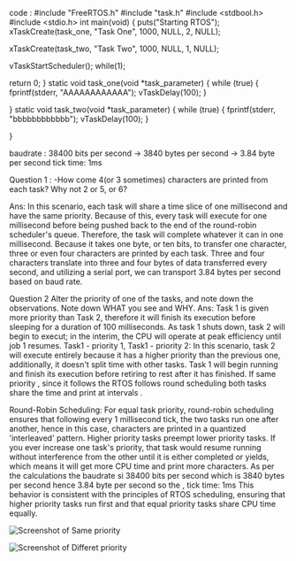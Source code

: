 code :
#include "FreeRTOS.h"
#include "task.h"
#include <stdbool.h>
#include <stdio.h>
int main(void) {
puts("Starting RTOS");
  xTaskCreate(task_one, "Task One", 1000, NULL, 2, NULL);

  xTaskCreate(task_two, "Task Two", 1000, NULL, 1, NULL);

  
  vTaskStartScheduler();
  while(1);

  return 0;
}
static void task_one(void *task_parameter) {
  while (true) {
    fprintf(stderr, "AAAAAAAAAAAA");
    vTaskDelay(100);
  }
  
}
static void task_two(void *task_parameter) {
  while (true) {
    fprintf(stderr, "bbbbbbbbbbbb");
    vTaskDelay(100);
  }
  
}


baudrate : 38400 bits per second  -> 3840 bytes per second  -> 3.84 byte per second
tick time: 1ms

Question 1 : 
-How come 4(or 3 sometimes) characters are printed from each task? Why not 2 or 5, or 6?

Ans: In this scenario, each task will share a time slice of one millisecond and have the same priority.
Because of this, every task will execute for one millisecond before being pushed back to the end of the round-robin scheduler's queue.
Therefore, the task will complete whatever it can in one millisecond. Because it takes one byte, or ten bits, to transfer one character, three or even four characters are printed by each task. Three and four characters translate into three and four bytes of data transferred every second, and utilizing a serial port, we can transport 3.84 bytes per second based on baud rate.

Question 2
Alter the priority of one of the tasks, and note down the observations. Note down WHAT you see and WHY.
Ans: 
Task 1 is given more priority than Task 2, therefore it will finish its execution before sleeping for a duration of 100 milliseconds. As task 1 shuts down, task 2 will begin to execut; in the interim, the CPU will operate at peak efficiency until job 1 resumes.
Task1 - priority 1, Task1 - priority 2: In this scenario, task 2 will execute entirely because it has a higher priority than the previous one,
additionally, it doesn't split time with other tasks. Task 1 will begin running and finish its execution before retiring to rest after it has finished.
If same priority , since it follows the RTOS follows round scheduling both tasks share the time and print at intervals .

Round-Robin Scheduling: For equal task priority, round-robin scheduling ensures that following every 1 millisecond tick, the two tasks run one after another, hence in this case, characters are printed in a quantized 'interleaved' pattern. Higher priority tasks preempt lower priority tasks. If you ever increase one task's priority, that task would resume running without interference from the other until it is either completed or yields, which means it will get more CPU time and print more characters.
As per the calculations the baudrate si 38400 bits per second  which is  3840 bytes per second  hence 3.84 byte per second so the ,
tick time: 1ms
This behavior is consistent with the principles of RTOS scheduling, ensuring that higher priority tasks run first and that equal priority tasks share CPU time equally.

![Screenshot of Same priority](images/same_priority.png)

![Screenshot of Differet  priority](images/different.png)